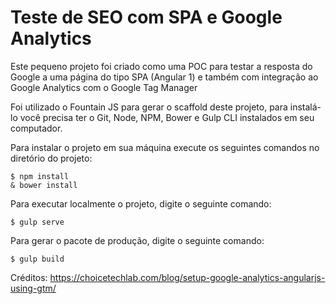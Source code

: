 # Teste de SEO com SPA e Google Analytics

Este pequeno projeto foi criado como uma POC para testar a resposta do Google a uma página do tipo SPA (Angular 1) e também com integração ao Google Analytics com o Google Tag Manager

Foi utilizado o Fountain JS para gerar o scaffold deste projeto, para instalá-lo você precisa ter o Git, Node, NPM, Bower e Gulp CLI instalados em seu computador.

Para instalar o projeto em sua máquina execute os seguintes comandos no diretório do projeto:

````
$ npm install
& bower install
````

Para executar localmente o projeto, digite o seguinte comando:

````
$ gulp serve
````

Para gerar o pacote de produção, digite o seguinte comando:

````
$ gulp build
````

Créditos:
https://choicetechlab.com/blog/setup-google-analytics-angularjs-using-gtm/
